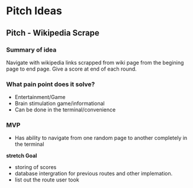# Pitch Ideas 

## Pitch - Wikipedia Scrape

### Summary of idea

Navigate with wikipedia links scrapped from wiki page from the begining page to end page. Give a score at end of each round. 

### What pain point does it solve?

- Entertainment/Game
- Brain stimulation game/informational
- Can be done in the terminal/convenience

### MVP 

- Has ability to navigate from one random page to another completely in the terminal

**stretch Goal**
- storing of scores
- database intergration for previous routes and other implemation.
- list out the route user took 






